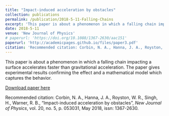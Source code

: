 ```yaml
---
title: "Impact-induced acceleration by obstacles"
collection: publications
permalink: /publication/2018-5-11-Falling-Chains
excerpt: 'This paper is about a phenomenon in which a falling chain impacting a surface accelerates faster than gravitational acceleration. The paper gives experimental results confirming the effect and a mathematical model which captures the behavior.'
date: 2018-5-11
venue: 'New Journal of Physics'
# paperurl: 'https://doi.org/10.1088/1367-2630/aac151'
paperurl: 'http://academicpages.github.io/files/paper3.pdf'
citation: 'Recommended citation: Corbin, N. A., Hanna, J. A., Royston, W. R., Singh, H., Warner, R. B., “Impact-induced acceleration by obstacles”, <i>New Journal of Physics</i>, vol. 20, no. 5, p. 053031, May 2018, issn: 1367-2630.'
---
```

This paper is about a phenomenon in which a falling chain impacting a surface accelerates faster than gravitational acceleration. The paper gives experimental results confirming the effect and a mathematical model which captures the behavior.

[Download paper here](https://arxiv.org/abs/1712.05778)

Recommended citation: Corbin, N. A., Hanna, J. A., Royston, W. R., Singh, H., Warner, R. B., “Impact-induced acceleration by obstacles”, <i>New Journal of Physics</i>, vol. 20, no. 5, p. 053031, May 2018, issn: 1367-2630.